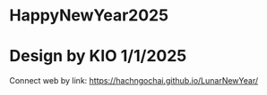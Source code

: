 # HappyNewYear2025
# Design by KIO 1/1/2025
Connect web by link: https://hachngochai.github.io/LunarNewYear/
